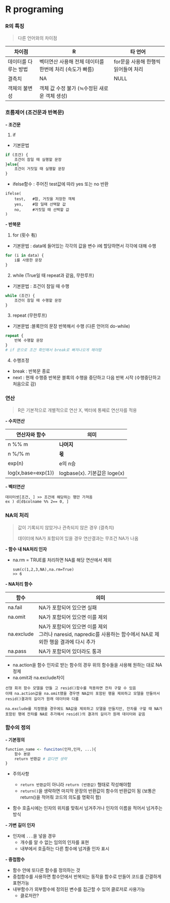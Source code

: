 # R programing



### R의 특징

> 다른 언어와의 차이점

| 차이점               | R                                                       | 타 언어                             |
| -------------------- | ------------------------------------------------------- | ----------------------------------- |
| 데이터를 다루는 방법 | 벡터연산 사용해 전체 데이터를 한번에 처리 (속도가 빠름) | for문을 사용해 한행씩 읽어들여 처리 |
| 결측치               | NA                                                      | NULL                                |
| 객체의 불변성        | 객체 값 수정 불가 (≒수정된 새로운 객체 생성)            |                                     |



### 흐름제어 (조건문과 반복문)

**- 조건문** 

1. if

- 기본문법

```R
if (조건) {
	조건이 참일 때 실행할 문장
}else{
	조건이 거짓일 때 실행할 문장
}
```

- ifelse함수 : 주어진 test값에 따라 yes 또는 no 반환

``` 
ifelse(
	test,	#참, 거짓을 저장한 객체
	yes,	#참 일때 선택할 값
	no,		#거짓일 때 선택할 값
)
```



**- 반복문**

1. for (횟수 有)

- 기본문법 : data에 들어있는 각각의 값을 변수 i에 할당하면서 각각에 대해 수행

```R
for (i in data) {
	i를 사용한 문장
}
```

2. while (True일 때 repeat과 같음, 무한루프)

- 기본문법 : 조건이 참일 때 수행

```R
while (조건) {
	조건이 참일 때 수행할 문장
}
```

3. repeat (무한루프)

- 기본문법 :블록안의 문장 반복해서 수행 (다른 언어의 do-while)

```R
repeat {
	반복 수행할 문장
}
# if 문으로 조건 확인해서 break로 빠져나오게 해야함
```

4. 수행조정

- break : 반복문 종료
- next : 현재 수행중 반복문 블록의 수행을 중단하고 다음 반복 시작 (수행중단하고 처음으로 감)



### 연산

> R은 기본적으로 개별적으로 연산 X, 벡터에 통째로 연산자를 적용

**- 수치연산**

| 연산자와 함수      | 의미                         |
| ------------------ | ---------------------------- |
| n %% m             | **나머지**                   |
| n %/% m            | **몫**                       |
| exp(n)             | e의 n승                      |
| log(x,base=exp(1)) | logbase(x). 기본값은 loge(x) |

**- 벡터연산**

```
데이터셋[조건, ] >> 조건에 해당하는 행만 가져옴
ex ) d[d$colname %% 2== 0, ]
```



### NA의 처리

> 값이 기록되지 않았거나 관측되지 않은 경우 (결측치)
>
> 데이터에 NA가 포함되어 있을 경우 연산결과는 무조건 NA가 나옴

**- 함수 내 NA처리 인자**

- na.rm = TRUE를 처리하면 NA를 해당 연산에서 제외

  ```
  sum(c(1,2,3,NA),na.rm=True)
  >> 6
  ```

  

**- NA처리 함수**

| 함수       | 의미                                                         |
| ---------- | ------------------------------------------------------------ |
| na.fail    | NA가 포함되어 있으면 실패                                    |
| na.omit    | NA가 포함되어 있으면 이를 제외                               |
| na.exclude | NA가 포함되어 있으면 이를 제외<br />그러나 naresid, napredic를 사용하는 함수에서 NA로 제외한 행을 결과에 다시 추가 |
| na.pass    | NA가 포함되어 있더라도 통과                                  |

- na.action을 함수 인자로 받는 함수의 경우 위의 함수들을 사용해 원하는 대로 NA정제
- na.omit과 na.exclude차이

```
선형 회귀 함수 모델을 만들 고 resid()함수를 적용하면 잔차 구할 수 있음
이때 na.action값을 na.omit했을 경우엔 NA값이 포함된 행을 제외하고 모델을 만들어서 resid()결과의 길이가 원래 데이터와 다름

na.exclude를 지정했을 경우에도 NA값을 제외하고 모델을 만들지만, 잔차를 구할 때 NA가 포함된 행에 잔차를 NA로 추가해서 resid()의 결과의 길이가 원래 데이터와 같음
```



### 함수의 정의

**- 기본정의**

```R
function_name <- funciton(인자,인자, ...){
	함수 본문
	return 반환값 # 없다면 생략
}
```

- 주의사항
  - `return 반환값`이 아니라 `return (반환값)` 형태로 작성해야함
  - `return()`을 생략하면 마지막 문장의 반환값이 함수의 반환값이 됨 (보통은 return()을 적어줘 코드의 의도를 명확히 함)

- 함수 호출시에는 인자의 위치를 맞춰서 넘겨주거나 인자의 이름을 적어서 넘겨주는 방식

**- 가변 길이 인자**

- 인자에 `...`을 넣을 경우
  - 개수를 알 수 없는 임의의 인자를 표현
  - 내부에서 호출하는 다른 함수에 넘겨줄 인자 표시

**- 중첩함수**

- 함수 안에 또다른 함수를 정의하는 것
- 중첩함수를 사용하면 함수안에서 반복되는 동작을 함수로 만들어 코드를 간결하게 표현가능
- 내부함수가 외부함수에 정의된 변수를 접근할 수 있어 클로저로 사용가능
  - 클로저란? 